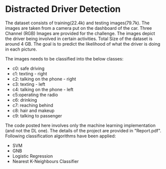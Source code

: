 # Distracted Driver Detection
The dataset consists of training(22.4k) and testing images(79.7k). The images are taken from a camera put on the dashboard of the car. Three Channel (RGB) Images are provided for the challenge. The images depict the driver being involved in certain activities. Total Size of the dataset is around 4 GB. The goal is to predict the likelihood of what the driver is doing in each picture.

The images needs to be classified into the below classes:
- c0: safe driving 
- c1: texting - right
- c2: talking on the phone - right 
- c3: texting - left
- c4: talking on the phone - left 
- c5:operating the radio
- c6: drinking 
- c7: reaching behind
- c8: hair and makeup 
- c9: talking to passenger

The code posted here involves only the machine learning implementation (and not the DL one). The details of the project are provided in "Report.pdf". Following classification algorithms have been applied:

- SVM
- GNB
- Logistic Regression
- Nearest K-Neighbours Classifier
